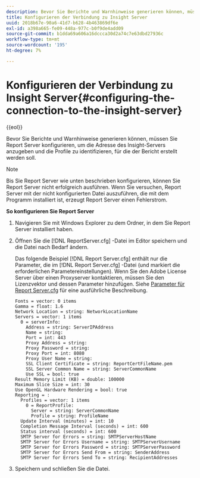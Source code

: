 ```yaml
---
description: Bevor Sie Berichte und Warnhinweise generieren können, müssen Sie Report Server konfigurieren, um die Adresse des Insight-Servers anzugeben und die Profile zu identifizieren, für die der Bericht erstellt werden soll.
title: Konfigurieren der Verbindung zu Insight Server
uuid: 2018b67e-90a6-41d7-b628-4b463869df6e
exl-id: a398a665-fe09-448a-977c-b0f9de4add09
source-git-commit: b1dda69a606a16dccca30d2a74c7e63dbd27936c
workflow-type: tm+mt
source-wordcount: '195'
ht-degree: 7%

---
```


# Konfigurieren der Verbindung zu Insight Server{#configuring-the-connection-to-the-insight-server}

{{eol}}

Bevor Sie Berichte und Warnhinweise generieren können, müssen Sie Report Server konfigurieren, um die Adresse des Insight-Servers anzugeben und die Profile zu identifizieren, für die der Bericht erstellt werden soll.

>[!NOTE]
>
>Bis Sie Report Server wie unten beschrieben konfigurieren, können Sie Report Server nicht erfolgreich ausführen. Wenn Sie versuchen, Report Server mit der nicht konfigurierten Datei auszuführen, die mit dem Programm installiert ist, erzeugt Report Server einen Fehlerstrom.

**So konfigurieren Sie Report Server**

1. Navigieren Sie mit Windows Explorer zu dem Ordner, in dem Sie Report Server installiert haben.
1. Öffnen Sie die [!DNL ReportServer.cfg] -Datei im Editor speichern und die Datei nach Bedarf ändern.

   Das folgende Beispiel [!DNL Report Server.cfg] enthält nur die Parameter, die im [!DNL Report Server.cfg] -Datei (und markiert die erforderlichen Parametereinstellungen). Wenn Sie den Adobe License Server über einen Proxyserver kontaktieren, müssen Sie den Lizenzvektor und dessen Parameter hinzufügen. Siehe [Parameter für Report Server.cfg](../../../home/c-rpt-oview/c-rpt-param-ref/c-rpt-svr-param.md#concept-53359b328fd140d593c3f2fc0031be06) für eine ausführliche Beschreibung.

   ```
   Fonts = vector: 0 items
   Gamma = float: 1.6
   Network Location = string: NetworkLocationName
   Servers = vector: 1 items
     0 = serverInfo:
       Address = string: ServerIPAddress
       Name = string: 
       Port = int: 443
       Proxy Address = string:
       Proxy Password = string:
       Proxy Port = int: 8080
       Proxy User Name = string:
       SSL Client Certificate = string: ReportCertFileName.pem
       SSL Server Common Name = string: ServerCommonName
       Use SSL = bool: true
   Result Memory Limit (KB) = double: 100000
   Maximum Slice Size = int: 30
   Use OpenGL Hardware Rendering = bool: true
   Reporting = :
     Profiles = vector: 1 items
       0 = ReportProfile:
         Server = string: ServerCommonName
         Profile = string: ProfileName
     Update Interval (minutes) = int: 10
     Completion Message Interval (seconds) = int: 600
     Status interval (seconds) = int: 600
     SMTP Server for Errors = string: SMTPServerHostName
     SMTP Server for Errors Username = string: SMTPServerUsername
     SMTP Server for Errors Password = string: SMTPServerPassword
     SMTP Server for Errors Send From = string: SenderAddress
     SMTP Server for Errors Send To = string: RecipientAddresses
   ```

1. Speichern und schließen Sie die Datei.
